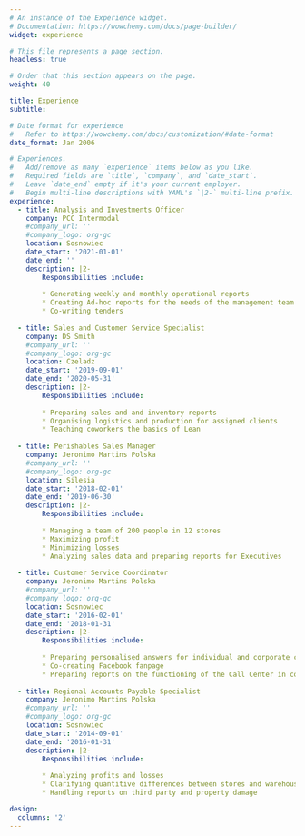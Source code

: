 ```yaml
---
# An instance of the Experience widget.
# Documentation: https://wowchemy.com/docs/page-builder/
widget: experience

# This file represents a page section.
headless: true

# Order that this section appears on the page.
weight: 40

title: Experience
subtitle:

# Date format for experience
#   Refer to https://wowchemy.com/docs/customization/#date-format
date_format: Jan 2006

# Experiences.
#   Add/remove as many `experience` items below as you like.
#   Required fields are `title`, `company`, and `date_start`.
#   Leave `date_end` empty if it's your current employer.
#   Begin multi-line descriptions with YAML's `|2-` multi-line prefix.
experience:
  - title: Analysis and Investments Officer
    company: PCC Intermodal
    #company_url: ''
    #company_logo: org-gc
    location: Sosnowiec
    date_start: '2021-01-01'
    date_end: ''
    description: |2-
        Responsibilities include:
        
        * Generating weekly and monthly operational reports
        * Creating Ad-hoc reports for the needs of the management team
        * Co-writing tenders
  
  - title: Sales and Customer Service Specialist 
    company: DS Smith
    #company_url: ''
    #company_logo: org-gc
    location: Czeladz
    date_start: '2019-09-01'
    date_end: '2020-05-31'
    description: |2-
        Responsibilities include:
        
        * Preparing sales and and inventory reports
        * Organising logistics and production for assigned clients
        * Teaching coworkers the basics of Lean
  
  - title: Perishables Sales Manager
    company: Jeronimo Martins Polska
    #company_url: ''
    #company_logo: org-gc
    location: Silesia
    date_start: '2018-02-01'
    date_end: '2019-06-30'
    description: |2-
        Responsibilities include:
        
        * Managing a team of 200 people in 12 stores 
        * Maximizing profit
        * Minimizing losses
        * Analyzing sales data and preparing reports for Executives
  
  - title: Customer Service Coordinator
    company: Jeronimo Martins Polska
    #company_url: ''
    #company_logo: org-gc
    location: Sosnowiec
    date_start: '2016-02-01'
    date_end: '2018-01-31'
    description: |2-
        Responsibilities include:
        
        * Preparing personalised answers for individual and corporate customers
        * Co-creating Facebook fanpage
        * Preparing reports on the functioning of the Call Center in cooperation with an external company
        
  - title: Regional Accounts Payable Specialist
    company: Jeronimo Martins Polska
    #company_url: ''
    #company_logo: org-gc
    location: Sosnowiec
    date_start: '2014-09-01'
    date_end: '2016-01-31'
    description: |2-
        Responsibilities include:
        
        * Analyzing profits and losses 
        * Clarifying quantitive differences between stores and warehouse
        * Handling reports on third party and property damage

design:
  columns: '2'
---
```

